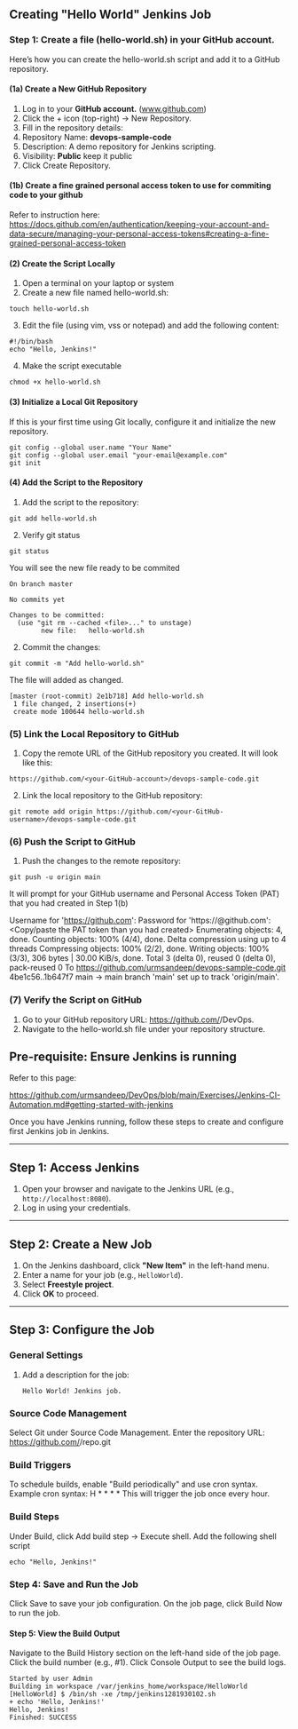 ## Creating "Hello World" Jenkins Job

### Step 1: Create a file (hello-world.sh) in your GitHub account.
Here’s how you can create the hello-world.sh script and add it to a GitHub repository.

#### (1a)  Create a New GitHub Repository
1. Log in to your **GitHub account.** (www.github.com)
2. Click the + icon (top-right) → New Repository.
3. Fill in the repository details:
4. Repository Name: **devops-sample-code**
5. Description: A demo repository for Jenkins scripting.
6. Visibility: **Public** keep it public
7. Click Create Repository.

#### (1b) Create a fine grained personal access token to use for commiting code to your github
Refer to instruction here:
https://docs.github.com/en/authentication/keeping-your-account-and-data-secure/managing-your-personal-access-tokens#creating-a-fine-grained-personal-access-token


#### (2) Create the Script Locally
1. Open a terminal on your laptop or system
2. Create a new file named hello-world.sh:
```
touch hello-world.sh
```
3. Edit the file (using vim, vss or notepad) and add the following content:
```
#!/bin/bash
echo "Hello, Jenkins!"
```
4. Make the script executable
```
chmod +x hello-world.sh
```
#### (3)  Initialize a Local Git Repository
If this is your first time using Git locally, configure it and initialize the new repository.
```
git config --global user.name "Your Name"
git config --global user.email "your-email@example.com"
git init
```
#### (4) Add the Script to the Repository

1. Add the script to the repository:
```
git add hello-world.sh
```
2. Verify git status

```
git status
```
You will see the new file ready to be commited
```
On branch master

No commits yet

Changes to be committed:
  (use "git rm --cached <file>..." to unstage)
        new file:   hello-world.sh
```

2. Commit the changes:
```
git commit -m "Add hello-world.sh"
```

The file will added as changed.

```
[master (root-commit) 2e1b718] Add hello-world.sh
 1 file changed, 2 insertions(+)
 create mode 100644 hello-world.sh
```

### (5) Link the Local Repository to GitHub
1. Copy the remote URL of the GitHub repository you created. It will look like this:
```
https://github.com/<your-GitHub-account>/devops-sample-code.git
```

2. Link the local repository to the GitHub repository:
```
git remote add origin https://github.com/<your-GitHub-username>/devops-sample-code.git
```

### (6) Push the Script to GitHub
1. Push the changes to the remote repository:
```
git push -u origin main
```
It will prompt for your GitHub username and Personal Access Token (PAT) that you had created in Step 1(b)

Username for 'https://github.com': <your-GitHub-account>
Password for 'https://<your-GitHub-account>@github.com': <Copy/paste the PAT token than you had created>
Enumerating objects: 4, done.
Counting objects: 100% (4/4), done.
Delta compression using up to 4 threads
Compressing objects: 100% (2/2), done.
Writing objects: 100% (3/3), 306 bytes | 30.00 KiB/s, done.
Total 3 (delta 0), reused 0 (delta 0), pack-reused 0
To https://github.com/urmsandeep/devops-sample-code.git
   4be1c56..1b647f7  main -> main
branch 'main' set up to track 'origin/main'.

### (7) Verify the Script on GitHub
1. Go to your GitHub repository URL: https://github.com/<your-GitHub-username>/DevOps.
2. Navigate to the hello-world.sh file under your repository structure.












## Pre-requisite: Ensure Jenkins is running
Refer to this page:

https://github.com/urmsandeep/DevOps/blob/main/Exercises/Jenkins-CI-Automation.md#getting-started-with-jenkins

Once you have Jenkins running, follow these steps to create and configure first Jenkins job in Jenkins.

---

## Step 1: Access Jenkins
1. Open your browser and navigate to the Jenkins URL (e.g., `http://localhost:8080`).
2. Log in using your credentials.

---

## Step 2: Create a New Job
1. On the Jenkins dashboard, click **"New Item"** in the left-hand menu.
2. Enter a name for your job (e.g., `HelloWorld`).
3. Select **Freestyle project**.
4. Click **OK** to proceed.

---

## Step 3: Configure the Job

### General Settings
1. Add a description for the job:
   ```text
   Hello World! Jenkins job.

### Source Code Management
Select Git under Source Code Management.
Enter the repository URL: https://github.com/<your-username>/repo.git

### Build Triggers
To schedule builds, enable "Build periodically" and use cron syntax. Example cron syntax:
H * * * *
This will trigger the job once every hour.

### Build Steps
Under Build, click Add build step → Execute shell.
Add the following shell script
```
echo "Hello, Jenkins!"
```

### Step 4: Save and Run the Job
Click Save to save your job configuration.
On the job page, click Build Now to run the job.

#### Step 5: View the Build Output
Navigate to the Build History section on the left-hand side of the job page.
Click the build number (e.g., #1).
Click Console Output to see the build logs.

```
Started by user Admin
Building in workspace /var/jenkins_home/workspace/HelloWorld
[HelloWorld] $ /bin/sh -xe /tmp/jenkins1281930102.sh
+ echo 'Hello, Jenkins!'
Hello, Jenkins!
Finished: SUCCESS
```
